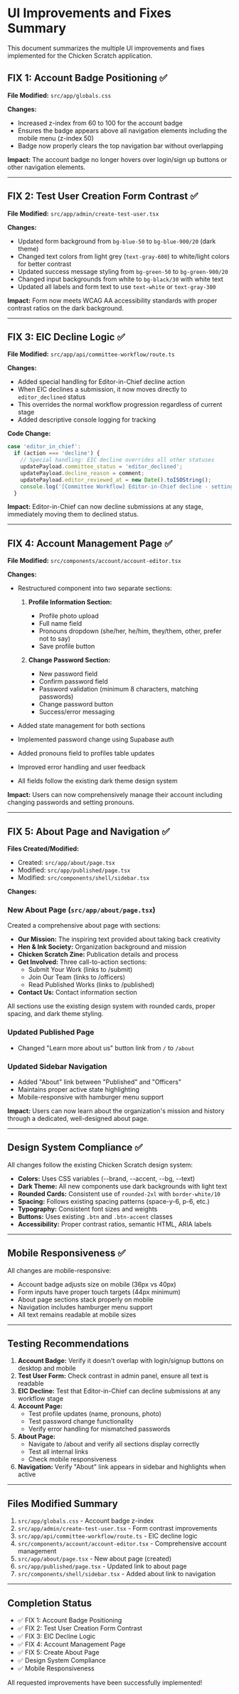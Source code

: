 # UI Improvements and Fixes Summary

This document summarizes the multiple UI improvements and fixes implemented for the Chicken Scratch application.

## FIX 1: Account Badge Positioning ✅

**File Modified:** `src/app/globals.css`

**Changes:**
- Increased z-index from 60 to 100 for the account badge
- Ensures the badge appears above all navigation elements including the mobile menu (z-index 50)
- Badge now properly clears the top navigation bar without overlapping

**Impact:** The account badge no longer hovers over login/sign up buttons or other navigation elements.

---

## FIX 2: Test User Creation Form Contrast ✅

**File Modified:** `src/app/admin/create-test-user.tsx`

**Changes:**
- Updated form background from `bg-blue-50` to `bg-blue-900/20` (dark theme)
- Changed text colors from light grey (`text-gray-600`) to white/light colors for better contrast
- Updated success message styling from `bg-green-50` to `bg-green-900/20`
- Changed input backgrounds from white to `bg-black/30` with white text
- Updated all labels and form text to use `text-white` or `text-gray-300`

**Impact:** Form now meets WCAG AA accessibility standards with proper contrast ratios on the dark background.

---

## FIX 3: EIC Decline Logic ✅

**File Modified:** `src/app/api/committee-workflow/route.ts`

**Changes:**
- Added special handling for Editor-in-Chief decline action
- When EIC declines a submission, it now moves directly to `editor_declined` status
- This overrides the normal workflow progression regardless of current stage
- Added descriptive console logging for tracking

**Code Change:**
```typescript
case 'editor_in_chief':
  if (action === 'decline') {
    // Special handling: EIC decline overrides all other statuses
    updatePayload.committee_status = 'editor_declined';
    updatePayload.decline_reason = comment;
    updatePayload.editor_reviewed_at = new Date().toISOString();
    console.log('[Committee Workflow] Editor-in-Chief decline - setting status to: editor_declined (overrides current stage)');
  }
```

**Impact:** Editor-in-Chief can now decline submissions at any stage, immediately moving them to declined status.

---

## FIX 4: Account Management Page ✅

**File Modified:** `src/components/account/account-editor.tsx`

**Changes:**
- Restructured component into two separate sections:
  1. **Profile Information Section:**
     - Profile photo upload
     - Full name field
     - Pronouns dropdown (she/her, he/him, they/them, other, prefer not to say)
     - Save profile button
  
  2. **Change Password Section:**
     - New password field
     - Confirm password field
     - Password validation (minimum 8 characters, matching passwords)
     - Change password button
     - Success/error messaging

- Added state management for both sections
- Implemented password change using Supabase auth
- Added pronouns field to profiles table updates
- Improved error handling and user feedback
- All fields follow the existing dark theme design system

**Impact:** Users can now comprehensively manage their account including changing passwords and setting pronouns.

---

## FIX 5: About Page and Navigation ✅

**Files Created/Modified:**
- Created: `src/app/about/page.tsx`
- Modified: `src/app/published/page.tsx`
- Modified: `src/components/shell/sidebar.tsx`

**Changes:**

### New About Page (`src/app/about/page.tsx`)
Created a comprehensive about page with sections:
- **Our Mission:** The inspiring text provided about taking back creativity
- **Hen & Ink Society:** Organization background and mission
- **Chicken Scratch Zine:** Publication details and process
- **Get Involved:** Three call-to-action sections:
  - Submit Your Work (links to /submit)
  - Join Our Team (links to /officers)
  - Read Published Works (links to /published)
- **Contact Us:** Contact information section

All sections use the existing design system with rounded cards, proper spacing, and dark theme styling.

### Updated Published Page
- Changed "Learn more about us" button link from `/` to `/about`

### Updated Sidebar Navigation
- Added "About" link between "Published" and "Officers"
- Maintains proper active state highlighting
- Mobile-responsive with hamburger menu support

**Impact:** Users can now learn about the organization's mission and history through a dedicated, well-designed about page.

---

## Design System Compliance ✅

All changes follow the existing Chicken Scratch design system:
- **Colors:** Uses CSS variables (--brand, --accent, --bg, --text)
- **Dark Theme:** All new components use dark backgrounds with light text
- **Rounded Cards:** Consistent use of `rounded-2xl` with `border-white/10`
- **Spacing:** Follows existing spacing patterns (space-y-6, p-6, etc.)
- **Typography:** Consistent font sizes and weights
- **Buttons:** Uses existing `.btn` and `.btn-accent` classes
- **Accessibility:** Proper contrast ratios, semantic HTML, ARIA labels

---

## Mobile Responsiveness ✅

All changes are mobile-responsive:
- Account badge adjusts size on mobile (36px vs 40px)
- Form inputs have proper touch targets (44px minimum)
- About page sections stack properly on mobile
- Navigation includes hamburger menu support
- All text remains readable at mobile sizes

---

## Testing Recommendations

1. **Account Badge:** Verify it doesn't overlap with login/signup buttons on desktop and mobile
2. **Test User Form:** Check contrast in admin panel, ensure all text is readable
3. **EIC Decline:** Test that Editor-in-Chief can decline submissions at any workflow stage
4. **Account Page:** 
   - Test profile updates (name, pronouns, photo)
   - Test password change functionality
   - Verify error handling for mismatched passwords
5. **About Page:** 
   - Navigate to /about and verify all sections display correctly
   - Test all internal links
   - Check mobile responsiveness
6. **Navigation:** Verify "About" link appears in sidebar and highlights when active

---

## Files Modified Summary

1. `src/app/globals.css` - Account badge z-index
2. `src/app/admin/create-test-user.tsx` - Form contrast improvements
3. `src/app/api/committee-workflow/route.ts` - EIC decline logic
4. `src/components/account/account-editor.tsx` - Comprehensive account management
5. `src/app/about/page.tsx` - New about page (created)
6. `src/app/published/page.tsx` - Updated link to about page
7. `src/components/shell/sidebar.tsx` - Added about link to navigation

---

## Completion Status

- ✅ FIX 1: Account Badge Positioning
- ✅ FIX 2: Test User Creation Form Contrast
- ✅ FIX 3: EIC Decline Logic
- ✅ FIX 4: Account Management Page
- ✅ FIX 5: Create About Page
- ✅ Design System Compliance
- ✅ Mobile Responsiveness

All requested improvements have been successfully implemented!
